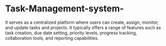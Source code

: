 # Task-Management-system-
It serves as a centralized platform where users can create, assign, monitor, and update tasks and projects. It typically offers a range of features such as task creation, due date setting, priority levels, progress tracking, collaboration tools, and reporting capabilities.
